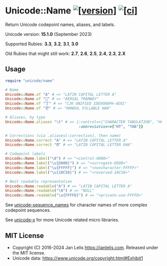 # Unicode::Name [![[version]](https://badge.fury.io/rb/unicode-name.svg)](https://badge.fury.io/rb/unicode-name)  [![[ci]](https://github.com/janlelis/unicode-name/workflows/Test/badge.svg)](https://github.com/janlelis/unicode-name/actions?query=workflow%3ATest)

Return Unicode codepoint names, aliases, and labels.

Unicode version: **15.1.0** (September 2023)

Supported Rubies: **3.3**, **3.2**, **3.1**, **3.0**

Old Rubies that might still work: **2.7**, **2.6**, **2.5**, **2.4**, **2.3**, **2.X**

## Usage

```ruby
require "unicode/name"

# Name
Unicode::Name.of "A" # => "LATIN CAPITAL LETTER A"
Unicode::Name.of "🚡" # => "AERIAL TRAMWAY"
Unicode::Name.of "丁" # => "CJK UNIFIED IDEOGRAPH-4E01"
Unicode::Name.of "한" # => "HANGUL SYLLABLE HAN"

# Aliases, by type
Unicode::Name.aliases "\t" # => {:control=>["CHARACTER TABULATION", "HORIZONTAL TABULATION"],
                                 :abbreviation=>["HT", "TAB"]}

# Corrections (via .aliases[:correction], then name)
Unicode::Name.correct "A" # => "LATIN CAPITAL LETTER A"
Unicode::Name.correct "Ƣ" # => "LATIN CAPITAL LETTER GHA"

# Codepoint labels
Unicode::Name.label("\0") # => "<control-0000>"
Unicode::Name.label("\u{D800}") # => "<surrogate-D800>"
Unicode::Name.label("\u{FFFFF}") # => "<noncharacter-FFFFF>"
Unicode::Name.label("\u{10C50}") # => "<reserved-10C50>"

# Best readable representation
Unicode::Name.readable("A") # => "LATIN CAPITAL LETTER A"
Unicode::Name.readable("\0") # => "NULL"
Unicode::Name.readable("\u{FFFFD}") # => "<private-use-FFFFD>"
```

See [unicode-sequence_names](https://github.com/janlelis/unicode-sequence_name) for character names of more complex codepoint sequences.

See [unicode-x](https://github.com/janlelis/unicode-x) for more Unicode related micro libraries.

## MIT License

- Copyright (C) 2016-2024 Jan Lelis <https://janlelis.com>. Released under the MIT license.
- Unicode data: https://www.unicode.org/copyright.html#Exhibit1
